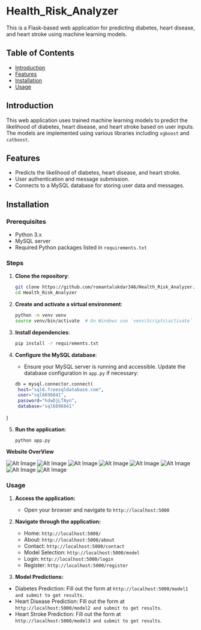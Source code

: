 # Health_Risk_Analyzer

This is a Flask-based web application for predicting diabetes, heart disease, and heart stroke using machine learning models.

## Table of Contents

- [Introduction](#introduction)
- [Features](#features)
- [Installation](#installation)
- [Usage](#usage)

## Introduction

This web application uses trained machine learning models to predict the likelihood of diabetes, heart disease, and heart stroke based on user inputs. The models are implemented using various libraries including `xgboost` and `catboost`.

## Features

- Predicts the likelihood of diabetes, heart disease, and heart stroke.
- User authentication and message submission.
- Connects to a MySQL database for storing user data and messages.

## Installation

### Prerequisites

- Python 3.x
- MySQL server
- Required Python packages listed in `requirements.txt`

### Steps

1. **Clone the repository**:
   ```sh
   git clone https://github.com/romantalukdar346/Health_Risk_Analyzer.git
   cd Health_Risk_Analyzer
   
2. **Create and activate a virtual environment**:
   ```sh
   python -m venv venv
   source venv/bin/activate  # On Windows use `venv\Scripts\activate`

3. **Install dependencies**:
   ```sh
   pip install -r requirements.txt

4. **Configure the MySQL database**:
   
   - Ensure your MySQL server is running and accessible. Update the database configuration in `app.py` if necessary:
   ```sh
   db = mysql.connector.connect(
    host="sql6.freesqldatabase.com",
    user="sql6696841",
    password="hdwDjLTAyn",
    database="sql6696841"
)


5. **Run the application**:
   
   `python app.py`

**Website OverView**

![Alt Image](https://github.com/romantalukdar346/Health_Risk_Analyzer/blob/main/Image/Picture1.png)
![Alt Image](https://github.com/romantalukdar346/Health_Risk_Analyzer/blob/main/Image/Picture2.png)
![Alt Image](https://github.com/romantalukdar346/Health_Risk_Analyzer/blob/main/Image/Picture3.png)
![Alt Image](https://github.com/romantalukdar346/Health_Risk_Analyzer/blob/main/Image/Picture4.png)
![Alt Image](https://github.com/romantalukdar346/Health_Risk_Analyzer/blob/main/Image/Picture5.png)
![Alt Image](https://github.com/romantalukdar346/Health_Risk_Analyzer/blob/main/Image/Picture6.png)
![Alt Image](https://github.com/romantalukdar346/Health_Risk_Analyzer/blob/main/Image/Picture7.png)
![Alt Image](https://github.com/romantalukdar346/Health_Risk_Analyzer/blob/main/Image/Picture8.png)


### Usage
1. **Access the application:**
   - Open your browser and navigate to `http://localhost:5000`

2. **Navigate through the application:**

   - Home: `http://localhost:5000/`
   - About: `http://localhost:5000/about`
   - Contact: `http://localhost:5000/contact`
   - Model Selection: `http://localhost:5000/model`
   - Login: `http://localhost:5000/login`
   - Register: `http://localhost:5000/register`

3. **Model Predictions:**

  - Diabetes Prediction: Fill out the form at `http://localhost:5000/model1 and submit to get results`.
  - Heart Disease Prediction: Fill out the form at `http://localhost:5000/model2 and submit to get results`.
  - Heart Stroke Prediction: Fill out the form at `http://localhost:5000/model3 and submit to get results`.



